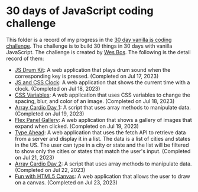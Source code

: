 # 30 days of JavaScript coding challenge
This folder is a record of my progress in the [30 day vanilla js coding challenge](https://projectlearn.io/learn/web-development/project/javascript30---30-day-vanilla-js-coding-challenge-170). The challenge is to build 30 things in 30 days with vanilla JavaScript. The challenge is created by [Wes Bos](https://wesbos.com/). The following is the detail record of them:

- [JS Drum Kit](./01%20-%20JavaScript%20Drum%20Kit): A web application that plays drum sound when the corresponding key is pressed. (Completed on Jul 17, 2023)
- [JS and CSS Clock](./02%20-%20JS%20and%20CSS%20Clock): A web application that shows the current time with a clock. (Completed on Jul 18, 2023)
- [CSS Variables](./03%20-%20CSS%20Variables): A web application that uses CSS variables to change the spacing, blur, and color of an image. (Completed on Jul 18, 2023)
- [Array Cardio Day 1](./04%20-%20Array%20Cardio%20Day%201): A script that uses array methods to manipulate data. (Completed on Jul 19, 2023)
- [Flex Panel Gallery](./05%20-%20Flex%20Panel%20Gallery): A web application that shows a gallery of images that expand when clicked. (Completed on Jul 19, 2023)
- [Type Ahead](./06%20-%20Type%20Ahead): A web application that uses the fetch API to retrieve data from a server and display it in a list. The data is a list of cities and states in the US. The user can type in a city or state and the list will be filtered to show only the cities or states that match the user's input. (Completed on Jul 21, 2023)
- [Array Cardio Day 2](./07%20-%20Array%20Cardio%20Day%202): A script that uses array methods to manipulate data. (Completed on Jul 22, 2023)
- [Fun with HTML5 Canvas](./08%20-%20Fun%20with%20HTML5%20Canvas): A web application that allows the user to draw on a canvas. (Completed on Jul 23, 2023)